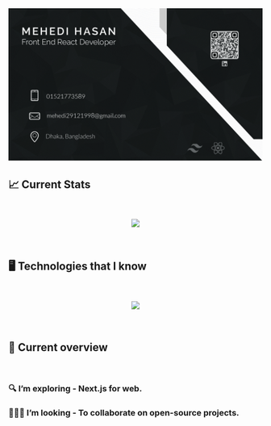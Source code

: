 <img src="https://raw.githubusercontent.com/Mehedi0101/Mehedi0101/main/assets/mehedi.jpg" />

<br />

## 📈 Current Stats

<br />

<p align="center">
  <img width="70%" src="https://github-readme-streak-stats.herokuapp.com?user=Mehedi0101&theme=dark&hide_border=true&background=#181b1b" />
</p>

<br />

## 🖥️ Technologies that I know

<br />

<p align="center">
  <a href="https://skillicons.dev">
    <img src="https://skillicons.dev/icons?i=react,js,tailwind,firebase,cpp,css,html,nodejs,mongodb,mysql" />
  </a>
</p>

<br />

## 🧐 Current overview

<br />

### 🔍 I’m exploring - Next.js for web. 
### 👨‍👦‍👦 I’m looking - To collaborate on open-source projects. 